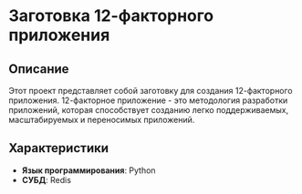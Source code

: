 # Заготовка 12-факторного приложения

## Описание
Этот проект представляет собой заготовку для создания 12-факторного приложения. 12-факторное приложение - это методология разработки приложений, которая способствует созданию легко поддерживаемых, масштабируемых и переносимых приложений. 

## Характеристики
- **Язык программирования**: Python
- **СУБД**: Redis


